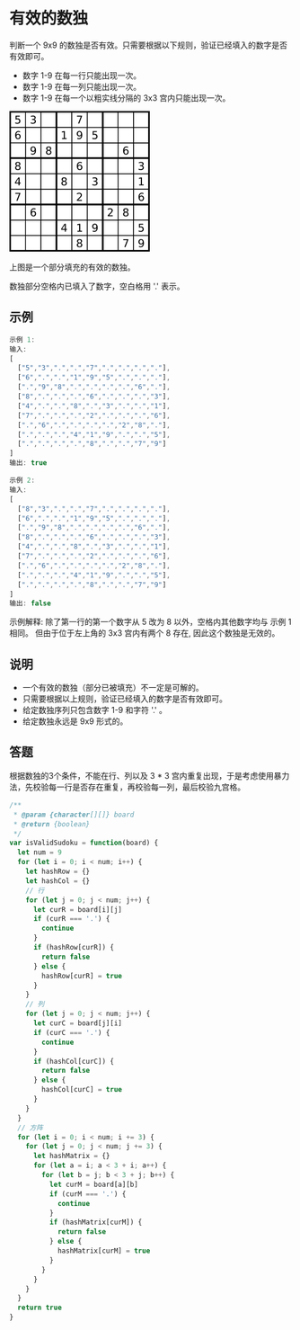# 有效的数独

判断一个 9x9 的数独是否有效。只需要根据以下规则，验证已经填入的数字是否有效即可。

- 数字 1-9 在每一行只能出现一次。
- 数字 1-9 在每一列只能出现一次。
- 数字 1-9 在每一个以粗实线分隔的 3x3 宫内只能出现一次。

![数独](./sudoku.png)

上图是一个部分填充的有效的数独。

数独部分空格内已填入了数字，空白格用 '.' 表示。

## 示例

```js
示例 1:
输入:
[
  ["5","3",".",".","7",".",".",".","."],
  ["6",".",".","1","9","5",".",".","."],
  [".","9","8",".",".",".",".","6","."],
  ["8",".",".",".","6",".",".",".","3"],
  ["4",".",".","8",".","3",".",".","1"],
  ["7",".",".",".","2",".",".",".","6"],
  [".","6",".",".",".",".","2","8","."],
  [".",".",".","4","1","9",".",".","5"],
  [".",".",".",".","8",".",".","7","9"]
]
输出: true
```

```js
示例 2:
输入:
[
  ["8","3",".",".","7",".",".",".","."],
  ["6",".",".","1","9","5",".",".","."],
  [".","9","8",".",".",".",".","6","."],
  ["8",".",".",".","6",".",".",".","3"],
  ["4",".",".","8",".","3",".",".","1"],
  ["7",".",".",".","2",".",".",".","6"],
  [".","6",".",".",".",".","2","8","."],
  [".",".",".","4","1","9",".",".","5"],
  [".",".",".",".","8",".",".","7","9"]
]
输出: false
```

示例解释: 除了第一行的第一个数字从 5 改为 8 以外，空格内其他数字均与 示例 1 相同。
但由于位于左上角的 3x3 宫内有两个 8 存在, 因此这个数独是无效的。

## 说明

* 一个有效的数独（部分已被填充）不一定是可解的。
* 只需要根据以上规则，验证已经填入的数字是否有效即可。
* 给定数独序列只包含数字 1-9 和字符 '.' 。
* 给定数独永远是 9x9 形式的。


## 答题

根据数独的3个条件，不能在行、列以及 3 * 3 宫内重复出现，于是考虑使用暴力法，先校验每一行是否存在重复，再校验每一列，最后校验九宫格。

```js
/**
 * @param {character[][]} board
 * @return {boolean}
 */
var isValidSudoku = function(board) {
  let num = 9
  for (let i = 0; i < num; i++) {
    let hashRow = {}
    let hashCol = {}
    // 行
    for (let j = 0; j < num; j++) {
      let curR = board[i][j]
      if (curR === '.') {
        continue
      }
      if (hashRow[curR]) {
        return false
      } else {
        hashRow[curR] = true
      }
    }
    // 列
    for (let j = 0; j < num; j++) {
      let curC = board[j][i]
      if (curC === '.') {
        continue
      }
      if (hashCol[curC]) {
        return false
      } else {
        hashCol[curC] = true
      }
    }
  }
  // 方阵
  for (let i = 0; i < num; i += 3) {
    for (let j = 0; j < num; j += 3) {
      let hashMatrix = {}
      for (let a = i; a < 3 + i; a++) {
        for (let b = j; b < 3 + j; b++) {
          let curM = board[a][b]
          if (curM === '.') {
            continue
          }
          if (hashMatrix[curM]) {
            return false
          } else {
            hashMatrix[curM] = true
          }
        }
      }
    }
  }
  return true
}

```
